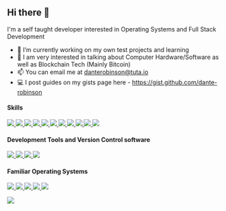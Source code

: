 ## Hi there 👋

I'm a self taught developer interested in Operating Systems and Full Stack Development

- 🔭 I’m currently working on my own test projects and learning
- 💬 I am very interested in talking about Computer Hardware/Software as well as Blockchain Tech (Mainly Bitcoin)
- 📫 You can email me at danterobinson@tuta.io
- 💻 I post guides on my gists page here - https://gist.github.com/dante-robinson


#### Skills

  <a href="https://reactjs.org/" target="_blank">
    <img src="https://img.shields.io/badge/React-61DAFB?logo=React&logoColor=000000&style=for-the-badge" />
  </a>
  <a href="https://nodejs.org/en/" target="_blank">
    <img src="https://img.shields.io/badge/node.js-339933?logo=nodedotjs&logoColor=FFFFFF&style=for-the-badge" />
  </a>
  <a href="https://www.javascript.com/" target="_blank">
    <img src="https://img.shields.io/badge/Javascript-F7DF1E?logo=javascript&logoColor=000000&style=for-the-badge" />
  </a>
  <a href="https://html.spec.whatwg.org/" target="_blank">
    <img src="https://img.shields.io/badge/HTML-E34F26?logo=html5&logoColor=FFFFFF&style=for-the-badge" />
  </a>
  <a href="https://www.w3.org/TR/CSS/#css" target="_blank">
    <img src="https://img.shields.io/badge/CSS-1572B6?logo=CSS3&logoColor=FFFFFF&style=for-the-badge" />
  </a>
  <a href="https://www.mongodb.com/" target="_blank">
    <img src="https://img.shields.io/badge/MongoDB-47A248?logo=mongodb&logoColor=FFFFFF&style=for-the-badge" />
  </a>
  <a href="https://en.wikipedia.org/wiki/C_(programming_language)" target="_blank">
    <img src="https://img.shields.io/badge/C-A8B9CC?logo=C&logoColor=FFFFFF&style=for-the-badge" />
  </a>
  <a href="https://en.wikipedia.org/wiki/C%2B%2B" target="_blank">
    <img src="https://img.shields.io/badge/C++-00599C?logo=Cplusplus&logoColor=FFFFFF&style=for-the-badge" />
  </a>
  <a href="https://daringfireball.net/projects/markdown/" target="_blank">
    <img src="https://img.shields.io/badge/Markdown-000000?logo=markdown&logoColor=FFFFFF&style=for-the-badge" />
  </a>
  <a href="https://tailwindcss.com/" target="_blank">
    <img src="https://img.shields.io/badge/TailwindCSS-06B6D4?logo=tailwindcss&logoColor=FFFFFF&style=for-the-badge" />
  </a>
  <a href="https://soliditylang.org/" target="_blank">
    <img src="https://img.shields.io/badge/Solidity-363636?logo=solidity&logoColor=FFFFFF&style=for-the-badge" />
  </a>
<br>

#### Development Tools and Version Control software
<p>
  <a href="https://git-scm.com/" target="_blank">
    <img src="https://img.shields.io/badge/Git-F05032?logo=Git&logoColor=FFFFFF&style=for-the-badge" />
  </a>
    <a href="https://github.com/" target="_blank">
    <img src="https://img.shields.io/badge/GitHub-181717?logo=GitHub&logoColor=FFFFFF&style=for-the-badge" />
  </a>
  <a href="https://www.heroku.com/" target="_blank">
    <img src="https://img.shields.io/badge/Heroku-430098?logo=Heroku&logoColor=FFFFFF&style=for-the-badge" />
  </a>
  <a href="https://neovim.io/" target="_blank">
    <img src="https://img.shields.io/badge/Neovim-57A143?logo=Neovim&logoColor=FFFFFF&style=for-the-badge" />
  </a>
</p>

#### Familiar Operating Systems<br>
<p>
  <a href="https://www.linux.org/pages/download/" target="_blank">
    <img src="https://img.shields.io/badge/Linux-FCC624?logo=Linux&logoColor=000000&style=for-the-badge" />
  </a>
    <a href="https://www.apple.com/macos" target="_blank">
    <img src="https://img.shields.io/badge/macOS-000000?logo=Apple&logoColor=FFFFFF&style=for-the-badge" />
  </a>
  <a href="https://www.microsoft.com/en-us/windows?r=1" target="_blank">
    <img src="https://img.shields.io/badge/Windows-0078D6?logo=Windows&logoColor=FFFFFF&style=for-the-badge" />
  </a>
  <a href="https://www.openbsd.org/" target="_blank">
    <img src="https://img.shields.io/badge/OpenBSD-F2CA30?logo=OpenBSD&logoColor=000000&style=for-the-badge" />
  </a>
  <a href="https://www.freebsd.org/" target="_blank">
    <img src="https://img.shields.io/badge/FreeBSD-AB2B28?logo=FreeBSD&logoColor=FFFFFF&style=for-the-badge" />
  </a>
</p>

<!--- Github commit stats --->
<img src="https://github-readme-stats.vercel.app/api?username=dante-robinson&count_private=true&theme=tokyonight&show_icons=true" />
